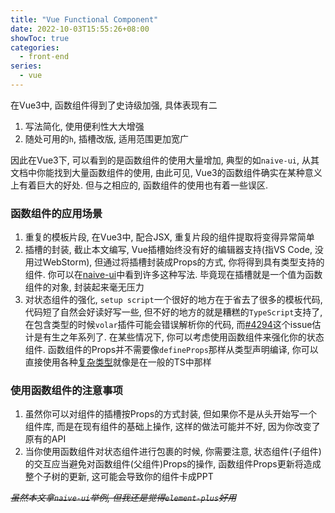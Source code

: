 ```yaml
---
title: "Vue Functional Component"
date: 2022-10-03T15:55:26+08:00
showToc: true
categories:
  - front-end
series: 
  - vue
---
```


在Vue3中, 函数组件得到了史诗级加强, 具体表现有二

1. 写法简化, 使用便利性大大增强
2. 随处可用的`h`, 插槽改版, 适用范围更加宽广

因此在Vue3下, 可以看到的是函数组件的使用大量增加, 典型的如`naive-ui`, 从其文档中你能找到大量函数组件的使用, 由此可见, Vue3的函数组件确实在某种意义上有着巨大的好处. 但与之相应的, 函数组件的使用也有着一些误区.

### 函数组件的应用场景

1. 重复的模板片段, 在Vue3中, 配合JSX, 重复片段的组件提取将变得异常简单
2. 插槽的封装, 截止本文编写, Vue插槽始终没有好的编辑器支持(指VS Code, 没用过WebStorm), 但通过将插槽封装成Props的方式, 你将得到具有类型支持的组件. 你可以在[naive-ui](https://github.com/tusen-ai/naive-ui/blob/main/src/data-table/src/TableParts/Body.tsx)中看到许多这种写法. 毕竟现在插槽就是一个值为函数组件的对象, 封装起来毫无压力
3. 对状态组件的强化, `setup script`一个很好的地方在于省去了很多的模板代码, 代码短了自然会好读好写一些, 但不好的地方的就是糟糕的`TypeScript`支持了, 在包含类型的时候`volar`插件可能会错误解析你的代码, 而[#4294](https://github.com/vuejs/core/issues/4294)这个issue估计是有生之年系列了. 在某些情况下, 你可以考虑使用函数组件来强化你的状态组件. 函数组件的Props并不需要像`defineProps`那样从类型声明编译, 你可以直接使用各种[复杂类型](https://www.typescriptlang.org/docs/handbook/2/types-from-types.html)就像是在一般的TS中那样

### 使用函数组件的注意事项

1. 虽然你可以对组件的插槽按Props的方式封装, 但如果你不是从头开始写一个组件库, 而是在现有组件的基础上操作, 这样的做法可能并不好, 因为你改变了原有的API
2. 当你使用函数组件对状态组件进行包裹的时候, 你需要注意, 状态组件(子组件)的交互应当避免对函数组件(父组件)Props的操作, 函数组件Props更新将造成整个子树的更新, 这可能会导致你的组件卡成PPT

_~~虽然本文拿`naive-ui`举例, 但我还是觉得`element-plus`好用~~_